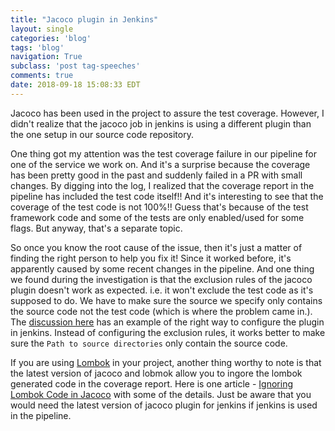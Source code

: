 ```yaml
---
title: "Jacoco plugin in Jenkins"
layout: single
categories: 'blog'
tags: 'blog'
navigation: True
subclass: 'post tag-speeches'
comments: true
date: 2018-09-18 15:08:33 EDT
---
```


Jacoco has been used in the project to assure the test coverage. However, I didn't realize that the jacoco job in jenkins is using a different plugin than the one setup in our source code repository. 

One thing got my attention was the test coverage failure in our pipeline for one of the service we work on. And it's a surprise because the coverage has been pretty good in the past and suddenly failed in a PR with small changes. By digging into the log, I realized that the coverage report in the pipeline has included the test code itself!! And it's interesting to see that the coverage of the test code is not 100%!! Guess that's because of the test framework code and some of the tests are only enabled/used for some flags. But anyway, that's a separate topic.

So once you know the root cause of the issue, then it's just a matter of finding the right person to help you fix it! Since it worked before, it's apparently caused by some recent changes in the pipeline. And one thing we found during the investigation is that the exclusion rules of the jacoco plugin doesn't work as expected. i.e. it won't exclude the test code as it's supposed to do. We have to make sure the source we specify only contains the source code not the test code (which is where the problem came in.). The [discussion here](https://stackoverflow.com/questions/42265838/how-to-have-code-coverage-in-jenkins-with-jacoco-and-multiple-modules) has an example of the right way to configure the plugin in jenkins. Instead of configuring the exclusion rules, it works better to make sure the `Path to source directories` only contain the source code.

If you are using [Lombok](https://projectlombok.org/) in your project, another thing worthy to note is that the latest version of jacoco and lobmok allow you to ingore the lombok generated code in the coverage report. Here is one article - [Ignoring Lombok Code in Jacoco](https://www.rainerhahnekamp.com/en/ignoring-lombok-code-in-jacoco/) with some of the details. Just be aware that you would need the latest version of jacoco plugin for jenkins if jenkins is used in the pipeline.
